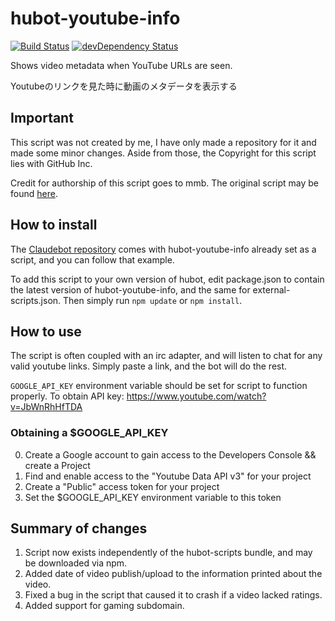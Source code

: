 # hubot-youtube-info

[![Build Status](https://travis-ci.org/ClaudeBot/hubot-youtube-info.svg)](https://travis-ci.org/ClaudeBot/hubot-youtube-info)
[![devDependency Status](https://david-dm.org/ClaudeBot/hubot-youtube-info/dev-status.svg)](https://david-dm.org/ClaudeBot/hubot-youtube-info#info=devDependencies)

Shows video metadata when YouTube URLs are seen.

Youtubeのリンクを見た時に動画のメタデータを表示する


## Important

This script was not created by me, I have only made a repository for it and made some
minor changes.  Aside from those, the Copyright for this script lies with GitHub Inc.

Credit for authorship of this script goes to mmb.  The original script may be found
[here](https://github.com/github/hubot-scripts/blob/master/src/scripts/youtube-info.coffee).


## How to install

The [Claudebot repository](https://github.com/ClaudeBot/ClaudeBot) comes with
hubot-youtube-info already set as a script, and you can follow that example.

To add this script to your own version of hubot, edit package.json to contain the
latest version of hubot-youtube-info, and the same for external-scripts.json.
Then simply run `npm update` or `npm install`.


## How to use

The script is often coupled with an irc adapter, and will listen to chat for any valid
youtube links.  Simply paste a link, and the bot will do the rest.

`GOOGLE_API_KEY` environment variable should be set for script to function properly. To obtain API key: https://www.youtube.com/watch?v=JbWnRhHfTDA

### Obtaining a $GOOGLE\_API\_KEY
0. Create a Google account to gain access to the Developers Console && create a Project
1. Find and enable access to the "Youtube Data API v3" for your project
2. Create a "Public" access token for your project
4. Set the $GOOGLE\_API\_KEY environment variable to this token


## Summary of changes

1.  Script now exists independently of the hubot-scripts bundle, and may be
    downloaded via npm.
2.  Added date of video publish/upload to the information printed about the video.
3.  Fixed a bug in the script that caused it to crash if a video lacked ratings.
4.  Added support for gaming subdomain.
